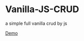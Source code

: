 # Vanilla-JS-CRUD
a simple full vanilla crud by js

[Demo](https://amirsaa.github.io/Vanilla-JS-CRUD/index.html)
